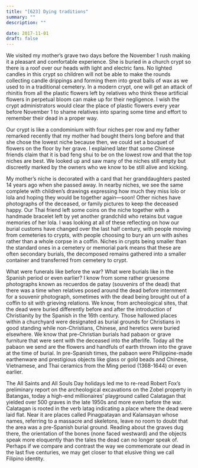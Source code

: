 ```yaml
---
title: "[623] Dying traditions"
summary: ""
description: ""

date: 2017-11-01
draft: false
---
```


We visited my mother’s grave two days before the November 1 rush making it a pleasant and comfortable experience. She is buried in a church crypt so there is a roof over our heads with light and electric fans. No lighted candles in this crypt so children will not be able to make the rounds collecting candle drippings and forming them into great balls of wax as we used to in a traditional cemetery. In a modern crypt, one will get an attack of rhinitis from all the plastic flowers left by relatives who think these artificial flowers in perpetual bloom can make up for their negligence. I wish the crypt administrators would clear the place of plastic flowers every year before November 1 to shame relatives into sparing some time and effort to remember their dead in a proper way.

Our crypt is like a condominium with four niches per row and my father remarked recently that my mother had bought theirs long before and that she chose the lowest niche because then, we could set a bouquet of flowers on the floor by her grave. I explained later that some Chinese friends claim that it is bad feng shui to be on the lowest row and that the top niches are best. We looked up and saw many of the niches still empty but discreetly marked by the owners who we know to be still alive and kicking.

My mother’s niche is decorated with a card that her granddaughters pasted 14 years ago when she passed away. In nearby niches, we see the same complete with children’s drawings expressing how much they miss lolo or lola and hoping they would be together again—soon! Other niches have photographs of the deceased, or family pictures to keep the deceased happy. Our Thai friend left some coins on the niche together with a handmade bracelet left by yet another grandchild who retains but vague memories of her lola. I was looking at all of these reflecting on how our burial customs have changed over the last half century, with people moving from cemeteries to crypts, with people choosing to bury an urn with ashes rather than a whole corpse in a coffin. Niches in crypts being smaller than the standard ones in a cemetery or memorial park means that these are often secondary burials, the decomposed remains gathered into a smaller container and transferred from cemetery to crypt.

What were funerals like before the war? What were burials like in the Spanish period or even earlier? I know from some rather gruesome photographs known as recuerdos de patay (souvenirs of the dead) that there was a time when relatives posed around the dead before internment for a souvenir photograph, sometimes with the dead being brought out of a coffin to sit with grieving relations. We know, from archeological sites, that the dead were buried differently before and after the introduction of Christianity by the Spanish in the 16th century. Those hallowed places within a churchyard were designated as burial grounds for Christians in good standing while non-Christians, Chinese, and heretics were buried elsewhere. We know that pre-Christian burials had pabaon or grave furniture that were sent with the deceased into the afterlife. Today all the pabaon we send are the flowers and handfuls of earth thrown into the grave at the time of burial. In pre-Spanish times, the pabaon were Philippine-made earthenware and prestigious objects like glass or gold beads and Chinese, Vietnamese, and Thai ceramics from the Ming period (1368-1644) or even earlier.

The All Saints and All Souls Day holidays led me to re-read Robert Fox’s preliminary report on the archeological excavations on the Zobel property in Batangas, today a high-end millionaires’ playground called Calatagan that yielded over 500 graves in the late 1950s and more even before the war. Calatagan is rooted in the verb latag indicating a place where the dead were laid flat. Near it are places called Pinagpatayan and Kalansayan whose names, referring to a massacre and skeletons, leave no room to doubt that the area was a pre-Spanish burial ground. Reading about the graves dug there, the orientation of the bones (none faced westward) and the objects speak more eloquently than the tales the dead can no longer speak of. Perhaps if we compare and contrast the way we commemorate our dead in the last five centuries, we may get closer to that elusive thing we call Filipino identity.
